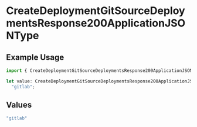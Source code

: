# CreateDeploymentGitSourceDeploymentsResponse200ApplicationJSONType

## Example Usage

```typescript
import { CreateDeploymentGitSourceDeploymentsResponse200ApplicationJSONType } from "@vercel/sdk/models/createdeploymentop.js";

let value: CreateDeploymentGitSourceDeploymentsResponse200ApplicationJSONType =
  "gitlab";
```

## Values

```typescript
"gitlab"
```